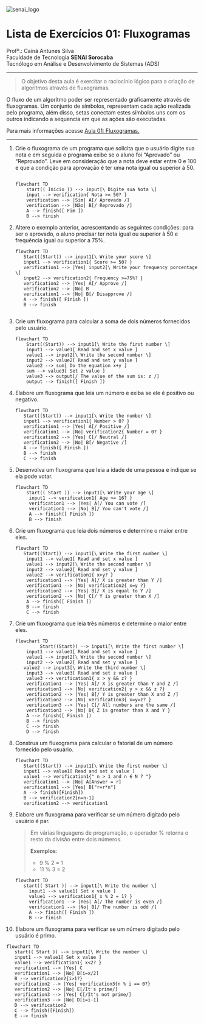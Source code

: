 ![senai_logo](https://transparencia.sp.senai.br/Content/img/logo-senai.png)

# Lista de Exercícios 01: Fluxogramas

Profº.: Cainã Antunes Silva  
Faculdade de Tecnologia **SENAI Sorocaba**  
Tecnólogo em Análise e Desenvolvimento de Sistemas (ADS)
___


> O objetivo desta aula é exercitar o raciocínio lógico para a criação de algoritmos através de fluxogramas.  

O fluxo de um algorítmo poder ser representado graficamente através de fluxogramas. Um conjunto de símbolos, representam cada ação realizada pelo programa, além disso, setas conectam estes símbolos uns com os outros indicando a sequencia em que as ações são executadas.

Para mais informações acesse [Aula 01: Fluxogramas.](https://www.notion.so/cainaantunes/Aula-01-Fluxogramas-188bde521b3b80de90f7dbd9407af71e)

***

1. Crie o fluxograma de um programa que solicita que o usuário digite sua nota e em seguida o programa exibe se o aluno foi “Aprovado” ou “Reprovado”. Leve em consideração que a nota deve estar entre 0 e 100 e que a condição para aprovação é ter uma nota igual ou superior à 50.
   
    ```mermaid
   
    flowchart TD
        start(( Início )) --> input[\ Digite sua Nota \]
        input --> verification{ Nota >= 50? }
        verification --> |Sim| A[/ Aprovado /]
        verification --> |Não| B[/ Reprovado /]
        A --> finish([ Fim ])
        B --> finish
    ```
   
2. Altere o exemplo anterior, acrescentando as seguintes condições: para ser o aprovado, o aluno precisar ter nota igual ou superior à 50 e frequência igual ou superior a 75%.
   
   ```mermaid
   flowchart TD
      Start((Start)) --> input1[\ Write your score \]
      input1 --> verification1{ Score >= 50? }
      verification1 --> |Yes| input2[\ Write your frequency porcentage \]
      input2 --> verification2{ Frequency >=75%? }
      verification2 --> |Yes| A[/ Approve /]
      verification2 --> |No| B
      verification1 --> |No| B[/ Disapprove /]
      A --> finish([ Finish ])
      B --> finish
      
   ```
   
3. Crie um fluxograma para calcular a soma de dois números fornecidos pelo usuário.
   
   ```mermaid
   flowchart TD
       Start((Start)) --> input1[\ Write the first number \]
       input1 --> value1[ Read and set x value ]
       value1 --> input2[\ Write the second number \]
       input2 --> value2[ Read and set y value ]
       value2 --> sum[ Do the equation x+y ]
       sum --> value3[ Set z value ]
       value3 --> output[/ The value of the sum is: z /]
       output --> finish([ Finish ])
   ```
   
4. Elabore um fluxograma que leia um número e exiba se ele é positivo ou negativo.
   
   ```mermaid
   flowchart TD
      Start((Start)) --> input1[\ Write the number \]
      input1 --> verification1{ Number > 0? }
      verification1 --> |Yes| A[/ Positive /]
      verification1 --> |No| verification2{ Number = 0? }
      verification2 --> |Yes| C[/ Neutral /]
      verification2 --> |No| B[/ Negative /]
      A --> finish([ Finish ])
      B --> finish
      C --> finish
   ```
   
5. Desenvolva um fluxograma que leia a idade de uma pessoa e indique se ela pode votar.
   
   ```mermaid
   flowchart TD
       start(( Start )) --> input1[\ Write your age \]
        input1 --> verification1{ Age >= 16? }
        verification1 --> |Yes| A[/ You can vote /]
        verification1 --> |No| B[/ You can't vote /]
        A --> finish([ Finish ])
        B --> finish
   ```
   
6. Crie um fluxograma que leia dois números e determine o maior entre eles.
   
   ```mermaid
   flowchart TD
      Start((Start)) --> input1[\ Write the first number \]
       input1 --> value1[ Read and set x value ]
       value1 --> input2[\ Write the second number \]
       input2 --> value2[ Read and set y value ]
       value2 --> verification1{ x>y? }
       verification1 --> |Yes| A[/ X is greater than Y /]
       verification1 --> |No| verification2{ x=y ?}
       verification2 --> |Yes| B[/ X is equal to Y /]
       verification2 --> |No| C[/ Y is greater than X /]
       A --> finish([ Finish ])
       B --> finish
       C --> finish

   ```
   
7. Crie um fluxograma que leia três números e determine o maior entre eles.
   
   ```mermaid
   flowchart TD
            Start((Start)) --> input1[\ Write the first number \]
       input1 --> value1[ Read and set x value ]
       value1 --> input2[\ Write the second number \]
       input2 --> value2[ Read and set y value ]
      value2 --> input3[\ Write the third number \]
       input3 --> value3[ Read and set z value ]
       value3 --> verification1{ x > y && z? }
       verification1 --> |Yes| A[/ X is greater than Y and Z /]
       verification1 --> |No| verification2{ y > x && z ?}
       verification2 --> |Yes| B[/ Y is greater than X and Z /]
       verification2 --> |No| verification3{ x=y=z? }
       verification3 --> |Yes| C[/ All numbers are the same /]
       verification3 --> |No| D{ Z is greater than X and Y }
       A --> finish([ Finish ])
       B --> finish
       C --> finish
       D --> finish
   ```
   
8. Construa um fluxograma para calcular o fatorial de um número fornecido pelo usuário.
   
   ```mermaid
   flowchart TD
      Start((Start)) --> input1[\ Write the first number \]
      input1 --> value1[ Read and set x value ]
      value1 --> verification1{" n > 1 and n ∈ N ? "}
      verification1 --> |No| A[Answer = r]
      verification1 --> |Yes| B["r=r*n"]
      A --> finish([Finish])
      B --> verification2[n=n-1]
      verification2 --> verification1

   ```
   
9. Elabore um fluxograma para verificar se um número digitado pelo usuário é par.
   
   > Em várias linguagens de programação, o operador % retorna o resto da divisão entre dois números.    
   > 
   >**Exemplos**:  
   > - 9 % 2 = 1  
   > - 11 % 3 = 2
   
   ```mermaid
   flowchart TD
      start(( Start )) --> input1[\ Write the number \]
        input1 --> value1[ Set x value ]
        value1 --> verification1{ x % 2 = 1? }
        verification1 --> |Yes| A[/ The number is even /]
        verification1 --> |No| B[/ The number is odd /]
        A --> finish([ Finish ])
        B --> finish
   ```
   
10. Elabore um fluxograma para verificar se um número digitado pelo usuário é primo.
   
   ```mermaid
   flowchart TD
      start(( Start )) --> input1[\ Write the number \]
      input1 --> value1[ Set x value ]
      value1 --> verification1{ x<2? }
      verification1 --> |Yes| C
      verification1 --> |No| B[i=x/2]
      B --> verification2{i>1?}
      verification2 --> |Yes| verification3{n % i == 0?}
      verification2 --> |No| E[/It's prime/]
      verification3 --> |Yes| C[/It's not prime/]
      verification3 --> |No| D[i=i-1]
      D --> verification2
      C --> finish([Finish])
      E --> finish
   ```